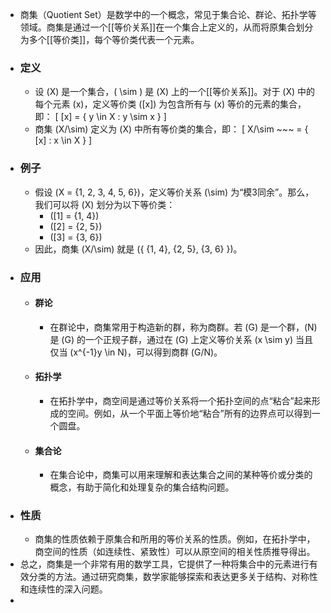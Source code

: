 - 商集（Quotient Set）是数学中的一个概念，常见于集合论、群论、拓扑学等领域。商集是通过一个[[等价关系]]在一个集合上定义的，从而将原集合划分为多个[[等价类]]，每个等价类代表一个元素。
- ### 定义
	- 设 \(X\) 是一个集合，\( \sim \) 是 \(X\) 上的一个[[等价关系]]。对于 \(X\) 中的每个元素 \(x\)，定义等价类 \([x]\) 为包含所有与 \(x\) 等价的元素的集合，即：
	  \[ [x] = \{ y \in X : y \sim x \} \]
	- 商集 \(X/\sim\) 定义为 \(X\) 中所有等价类的集合，即：
	  \[ X/\sim ~~~ = \{ [x] : x \in X \} \]
- ### 例子
	- 假设 \(X = \{1, 2, 3, 4, 5, 6\}\)，定义等价关系 \(\sim\) 为“模3同余”。那么，我们可以将 \(X\) 划分为以下等价类：
		- \([1] = \{1, 4\}\)
		- \([2] = \{2, 5\}\)
		- \([3] = \{3, 6\}\)
	- 因此，商集 \(X/\sim\) 就是 \(\{ \{1, 4\}, \{2, 5\}, \{3, 6\} \}\)。
- ### 应用
	- #### 群论
		- 在群论中，商集常用于构造新的群，称为商群。若 \(G\) 是一个群，\(N\) 是 \(G\) 的一个正规子群，通过在 \(G\) 上定义等价关系 \(x \sim y\) 当且仅当 \(x^{-1}y \in N\)，可以得到商群 \(G/N\)。
	- #### 拓扑学
		- 在拓扑学中，商空间是通过等价关系将一个拓扑空间的点“粘合”起来形成的空间。例如，从一个平面上等价地“粘合”所有的边界点可以得到一个圆盘。
	- #### 集合论
		- 在集合论中，商集可以用来理解和表达集合之间的某种等价或分类的概念，有助于简化和处理复杂的集合结构问题。
- ### 性质
	- 商集的性质依赖于原集合和所用的等价关系的性质。例如，在拓扑学中，商空间的性质（如连续性、紧致性）可以从原空间的相关性质推导得出。
- 总之，商集是一个非常有用的数学工具，它提供了一种将集合中的元素进行有效分类的方法。通过研究商集，数学家能够探索和表达更多关于结构、对称性和连续性的深入问题。
-